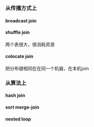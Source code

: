 ### 从传播方式上

#### broadcast join

#### shuffle join

两个表很大，很消耗资源

#### colocate join

把分布键相同在在同一个机器，在本机join

### 从算法上

#### hash join

#### sort merge-join

#### nested loop
